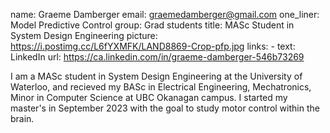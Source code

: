 name: Graeme Damberger
email: graemedamberger@gmail.com
one_liner: Model Predictive Control
group: Grad students
title: MASc Student in System Design Engineering
picture: https://i.postimg.cc/L6fYXMFK/LAND8869-Crop-pfp.jpg
links:
    - text: LinkedIn
      url: https://ca.linkedin.com/in/graeme-damberger-546b73269

I am a MASc student in System Design Engineering at the University of Waterloo, and recieved my BASc in Electrical Engineering, Mechatronics, Minor in Computer Science at UBC Okanagan campus. I started my master's in September 2023 with the goal to study motor control within the brain.
